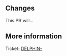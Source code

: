 ## Changes

<!-- Please describe your changes here. -->

This PR will...

## More information

<!-- Please replace both <num> placeholders with the correct ticket number. -->

Ticket: [DELPHIN-<num>](https://ambimax.atlassian.net/browse/DELPHIN-<num>)
